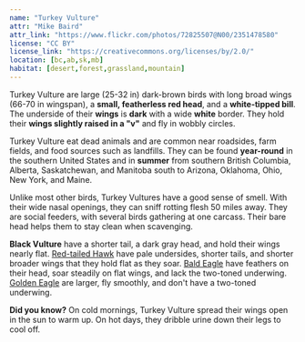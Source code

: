 ```yaml
---
name: "Turkey Vulture"
attr: "Mike Baird"
attr_link: "https://www.flickr.com/photos/72825507@N00/2351478580"
license: "CC BY"
license_link: "https://creativecommons.org/licenses/by/2.0/"
location: [bc,ab,sk,mb]
habitat: [desert,forest,grassland,mountain]
---
```

Turkey Vulture are large (25-32 in) dark-brown birds with long broad wings (66-70 in wingspan), a **small, featherless red head**, and a **white-tipped bill**. The underside of their **wings** is **dark** with a wide **white** border. They hold their **wings slightly raised in a "v"** and fly in wobbly circles.

Turkey Vulture eat dead animals and are common near roadsides, farm fields, and food sources such as landfills. They can be found **year-round** in the southern United States and in **summer** from southern British Columbia, Alberta, Saskatchewan, and Manitoba south to Arizona, Oklahoma, Ohio, New York, and Maine.

Unlike most other birds, Turkey Vultures have a good sense of smell. With their wide nasal openings, they can sniff rotting flesh 50 miles away. They are social feeders, with several birds gathering at one carcass. Their bare head helps them to stay clean when scavenging.

**Black Vulture** have a shorter tail, a dark gray head, and hold their wings nearly flat. [Red-tailed Hawk](/birds/redtail/) have pale undersides, shorter tails, and shorter broader wings that they hold flat as they soar. [Bald Eagle](/birds/baldeagle/) have feathers on their head, soar steadily on flat wings, and lack the two-toned underwing. [Golden Eagle](/birds/goldeagl/) are larger, fly smoothly, and don't have a two-toned underwing.

**Did you know?** On cold mornings, Turkey Vulture spread their wings open in the sun to warm up. On hot days, they dribble urine down their legs to cool off.

